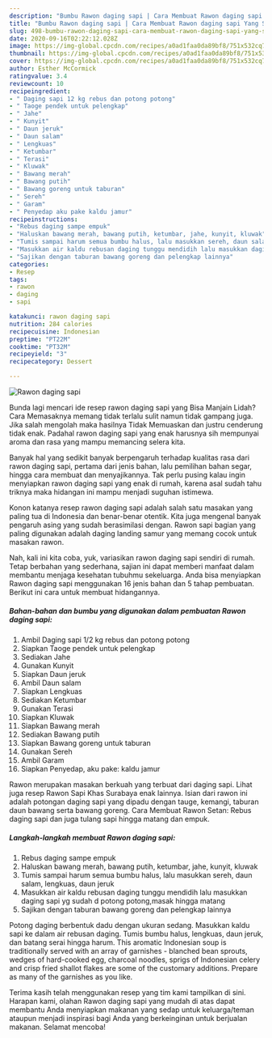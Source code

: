 ```yaml
---
description: "Bumbu Rawon daging sapi | Cara Membuat Rawon daging sapi Yang Sempurna"
title: "Bumbu Rawon daging sapi | Cara Membuat Rawon daging sapi Yang Sempurna"
slug: 498-bumbu-rawon-daging-sapi-cara-membuat-rawon-daging-sapi-yang-sempurna
date: 2020-09-16T02:22:12.028Z
image: https://img-global.cpcdn.com/recipes/a0ad1faa0da89bf8/751x532cq70/rawon-daging-sapi-foto-resep-utama.jpg
thumbnail: https://img-global.cpcdn.com/recipes/a0ad1faa0da89bf8/751x532cq70/rawon-daging-sapi-foto-resep-utama.jpg
cover: https://img-global.cpcdn.com/recipes/a0ad1faa0da89bf8/751x532cq70/rawon-daging-sapi-foto-resep-utama.jpg
author: Esther McCormick
ratingvalue: 3.4
reviewcount: 10
recipeingredient:
- " Daging sapi 12 kg rebus dan potong potong"
- " Taoge pendek untuk pelengkap"
- " Jahe"
- " Kunyit"
- " Daun jeruk"
- " Daun salam"
- " Lengkuas"
- " Ketumbar"
- " Terasi"
- " Kluwak"
- " Bawang merah"
- " Bawang putih"
- " Bawang goreng untuk taburan"
- " Sereh"
- " Garam"
- " Penyedap aku pake kaldu jamur"
recipeinstructions:
- "Rebus daging sampe empuk"
- "Haluskan bawang merah, bawang putih, ketumbar, jahe, kunyit, kluwak"
- "Tumis sampai harum semua bumbu halus, lalu masukkan sereh, daun salam, lengkuas, daun jeruk"
- "Masukkan air kaldu rebusan daging tunggu mendidih lalu masukkan daging sapi yg sudah d potong potong,masak hingga matang"
- "Sajikan dengan taburan bawang goreng dan pelengkap lainnya"
categories:
- Resep
tags:
- rawon
- daging
- sapi

katakunci: rawon daging sapi 
nutrition: 284 calories
recipecuisine: Indonesian
preptime: "PT22M"
cooktime: "PT32M"
recipeyield: "3"
recipecategory: Dessert

---
```



![Rawon daging sapi](https://img-global.cpcdn.com/recipes/a0ad1faa0da89bf8/751x532cq70/rawon-daging-sapi-foto-resep-utama.jpg)

Bunda lagi mencari ide resep rawon daging sapi yang Bisa Manjain Lidah? Cara Memasaknya memang tidak terlalu sulit namun tidak gampang juga. Jika salah mengolah maka hasilnya Tidak Memuaskan dan justru cenderung tidak enak. Padahal rawon daging sapi yang enak harusnya sih mempunyai aroma dan rasa yang mampu memancing selera kita.

Banyak hal yang sedikit banyak berpengaruh terhadap kualitas rasa dari rawon daging sapi, pertama dari jenis bahan, lalu pemilihan bahan segar, hingga cara membuat dan menyajikannya. Tak perlu pusing kalau ingin menyiapkan rawon daging sapi yang enak di rumah, karena asal sudah tahu triknya maka hidangan ini mampu menjadi suguhan istimewa.

Konon katanya resep rawon daging sapi adalah salah satu masakan yang paling tua di Indonesia dan benar-benar otentik. Kita juga mengenal banyak pengaruh asing yang sudah berasimilasi dengan. Rawon sapi bagian yang paling digunakan adalah daging landing samur yang memang cocok untuk masakan rawon.


Nah, kali ini kita coba, yuk, variasikan rawon daging sapi sendiri di rumah. Tetap berbahan yang sederhana, sajian ini dapat memberi manfaat dalam membantu menjaga kesehatan tubuhmu sekeluarga. Anda bisa menyiapkan Rawon daging sapi menggunakan 16 jenis bahan dan 5 tahap pembuatan. Berikut ini cara untuk membuat hidangannya.

<!--inarticleads1-->

##### Bahan-bahan dan bumbu yang digunakan dalam pembuatan Rawon daging sapi:

1. Ambil  Daging sapi 1/2 kg rebus dan potong potong
1. Siapkan  Taoge pendek untuk pelengkap
1. Sediakan  Jahe
1. Gunakan  Kunyit
1. Siapkan  Daun jeruk
1. Ambil  Daun salam
1. Siapkan  Lengkuas
1. Sediakan  Ketumbar
1. Gunakan  Terasi
1. Siapkan  Kluwak
1. Siapkan  Bawang merah
1. Sediakan  Bawang putih
1. Siapkan  Bawang goreng untuk taburan
1. Gunakan  Sereh
1. Ambil  Garam
1. Siapkan  Penyedap, aku pake: kaldu jamur


Rawon merupakan masakan berkuah yang terbuat dari daging sapi. Lihat juga resep Rawon Sapi Khas Surabaya enak lainnya. Isian dari rawon ini adalah potongan daging sapi yang dipadu dengan tauge, kemangi, taburan daun bawang serta bawang goreng. Cara Membuat Rawon Setan: Rebus daging sapi dan juga tulang sapi hingga matang dan empuk. 

<!--inarticleads2-->

##### Langkah-langkah membuat Rawon daging sapi:

1. Rebus daging sampe empuk
1. Haluskan bawang merah, bawang putih, ketumbar, jahe, kunyit, kluwak
1. Tumis sampai harum semua bumbu halus, lalu masukkan sereh, daun salam, lengkuas, daun jeruk
1. Masukkan air kaldu rebusan daging tunggu mendidih lalu masukkan daging sapi yg sudah d potong potong,masak hingga matang
1. Sajikan dengan taburan bawang goreng dan pelengkap lainnya


Potong daging berbentuk dadu dengan ukuran sedang. Masukkan kaldu sapi ke dalam air rebusan daging. Tumis bumbu halus, lengkuas, daun jeruk, dan batang serai hingga harum. This aromatic Indonesian soup is traditionally served with an array of garnishes - blanched bean sprouts, wedges of hard-cooked egg, charcoal noodles, sprigs of Indonesian celery and crisp fried shallot flakes are some of the customary additions. Prepare as many of the garnishes as you like. 

Terima kasih telah menggunakan resep yang tim kami tampilkan di sini. Harapan kami, olahan Rawon daging sapi yang mudah di atas dapat membantu Anda menyiapkan makanan yang sedap untuk keluarga/teman ataupun menjadi inspirasi bagi Anda yang berkeinginan untuk berjualan makanan. Selamat mencoba!
